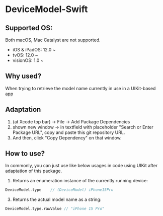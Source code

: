 #  DeviceModel-Swift

## Supported OS:
Both macOS, Mac Catalyst are not supported.

- iOS & iPadOS: 12.0 ~
- tvOS: 12.0 ~
- visionOS: 1.0 ~

## Why used?
When trying to retrieve the model name currently in use in a UIKit-based app

## Adaptation
1. (at Xcode top bar) -> File -> Add Package Dependencies
2. shown new window -> in textfield with placeholder "Search or Enter Package URL", copy and paste this git repository URL.
3. And then, click "Copy Dependency" on that window. 

## How to use?
In commonly, you can just use like below usages in code using UIKit after adaptation of this package.

1) Returns an enumeration instance of the currently running device:
```Swift
DeviceModel.type    // (DeviceModel) iPhone15Pro
```  

3) Returns the actual model name as a string:
```Swift
DeviceModel.type.rawValue // "iPhone 15 Pro"
```
